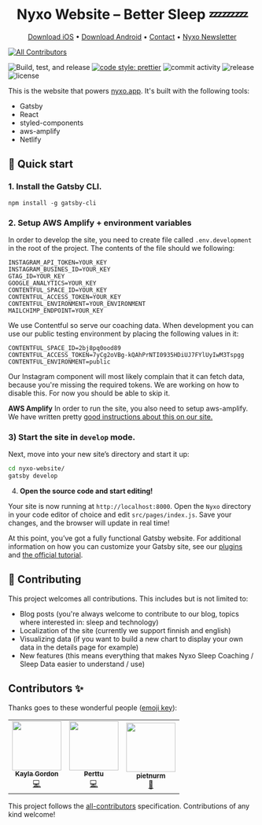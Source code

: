 

<p align="center">
   <h1 align=center>Nyxo Website – Better Sleep 💤💤💤</h1>
</p>

<p align="center">
  <a href="https://apps.apple.com/us/app/nyxo-sleep-coaching/id1440417031">Download iOS</a> • <a href="https://play.google.com/store/apps/details?id=fi.nyxo.app">Download Android</a> • <a href="mailto:hello+github@nyxo.fi">Contact</a> • <a href="http://eepurl.com/g-0zKD">Nyxo Newsletter</a>
</p>

<!-- ALL-CONTRIBUTORS-BADGE:START - Do not remove or modify this section -->

[![All Contributors](https://img.shields.io/badge/all_contributors-3-orange.svg?style=flat-square)](#contributors-)

<!-- ALL-CONTRIBUTORS-BADGE:END -->

![Build, test, and release](https://github.com/hello-nyxo/nyxo-website/workflows/Build,%20test,%20and%20release/badge.svg)
[![code style: prettier](https://img.shields.io/badge/code_style-prettier-ff69b4.svg?style=flat-square)](https://github.com/prettier/prettier)
![commit activity](https://img.shields.io/github/commit-activity/w/hello-nyxo/nyxo-website)
![release](https://img.shields.io/github/v/release/hello-nyxo/nyxo-website)
![license](https://img.shields.io/github/license/hello-nyxo/nyxo-website)

This is the website that powers [nyxo.app](https://nyxo.app). It's built with the following tools:

- Gatsby
- React
- styled-components
- aws-amplify
- Netlify

## 🚀 Quick start

### 1. **Install the Gatsby CLI.**

   ```shell
   npm install -g gatsby-cli
   ```

### 2. **Setup AWS Amplify + environment variables**

In order to develop the site, you need to create file called `.env.development` in the root of the project. The contents of the file should we following:
```
INSTAGRAM_API_TOKEN=YOUR_KEY
INSTAGRAM_BUSINES_ID=YOUR_KEY
GTAG_ID=YOUR_KEY
GOOGLE_ANALYTICS=YOUR_KEY
CONTENTFUL_SPACE_ID=YOUR_KEY
CONTENTFUL_ACCESS_TOKEN=YOUR_KEY
CONTENTFUL_ENVIRONMENT=YOUR_ENVIRONMENT
MAILCHIMP_ENDPOINT=YOUR_KEY
````
We use Contentful so serve our coaching data. When development you can use our public testing environment by placing the following values in it:

```
CONTENTFUL_SPACE_ID=2bj8pq0ood89
CONTENTFUL_ACCESS_TOKEN=7yCg2oVBg-kQAhPrNTI0935HDiUJ7FYlUyIwM3Tspgg
CONTENTFUL_ENVIRONMENT=public
```

Our Instagram component will most likely complain that it can fetch data, because you're missing the required tokens. We are working on how to disable this. For now you should be able to skip it.

__AWS Amplify__
In order to run the site, you also need to setup aws-amplify. We have written pretty [good instructions about this on our site.](https://nyxo.app/gatsby-netlify-amplify-part-2)




### 3) **Start the site in `develop` mode.**

Next, move into your new site’s directory and start it up:

```sh
cd nyxo-website/
gatsby develop
```

4. **Open the source code and start editing!**

Your site is now running at `http://localhost:8000`. Open the `Nyxo` directory in your code editor of choice and edit `src/pages/index.js`. Save your changes, and the browser will update in real time!

At this point, you’ve got a fully functional Gatsby website. For additional information on how you can customize your Gatsby site, see our [plugins](https://gatsbyjs.org/plugins/) and [the official tutorial](https://gatsbyjs.org/tutorial/).

## 🤝 Contributing

This project welcomes all contributions. This includes but is not limited to:

- Blog posts (you're always welcome to contribute to our blog, topics where interested in: sleep and technology)
- Localization of the site (currently we support finnish and english)
- Visualizing data (if you want to build a new chart to display your own data in the details page for example)
- New features (this means everything that makes Nyxo Sleep Coaching / Sleep Data easier to understand / use)

## Contributors ✨

Thanks goes to these wonderful people ([emoji key](https://allcontributors.org/docs/en/emoji-key)):

<!-- ALL-CONTRIBUTORS-LIST:START - Do not remove or modify this section -->
<!-- prettier-ignore-start -->
<!-- markdownlint-disable -->
<table>
  <tr>
    <td align="center"><a href="https://www.kayla-gordon.com/"><img src="https://avatars3.githubusercontent.com/u/13418428?v=4" width="100px;" alt=""/><br /><sub><b>Kayla Gordon</b></sub></a><br /><a href="https://github.com/hello-nyxo/nyxo-website/commits?author=turq84" title="Code">💻</a></td>
    <td align="center"><a href="https://github.com/plahteenlahti"><img src="https://avatars0.githubusercontent.com/u/7436554?v=4" width="100px;" alt=""/><br /><sub><b>Perttu</b></sub></a><br /><a href="https://github.com/hello-nyxo/nyxo-website/commits?author=plahteenlahti" title="Code">💻</a></td>
    <td align="center"><a href="https://github.com/pietnurm"><img src="https://avatars0.githubusercontent.com/u/24267472?v=4" width="100px;" alt=""/><br /><sub><b>pietnurm</b></sub></a><br /><a href="#blog-pietnurm" title="Blogposts">📝</a></td>
  </tr>
</table>

<!-- markdownlint-enable -->
<!-- prettier-ignore-end -->

<!-- ALL-CONTRIBUTORS-LIST:END -->

This project follows the [all-contributors](https://github.com/all-contributors/all-contributors) specification. Contributions of any kind welcome!
